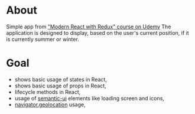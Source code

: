 # About
Simple app from <a href="https://www.udemy.com/react-redux/">"Modern React with Redux" course on Udemy</a>
The application is designed to display, based on the user's current position, if it is currently summer or winter.

# Goal
- shows basic usage of states in React,
- shows basic usage of props in React,
- lifecycle methods in React,
- usage of <a href="https://semantic-ui.com/">semantic-ui</a> elements like loading screen and icons,
- <a href="https://developer.mozilla.org/en-US/docs/Web/API/Geolocation/getCurrentPosition">navigator.geolocation</a> usage,
